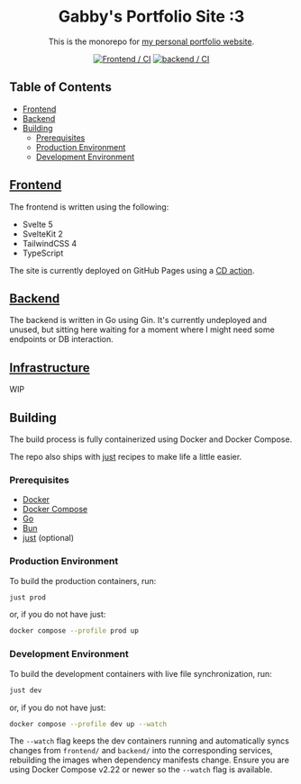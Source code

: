 <div align="center">
    <h1 align="center">Gabby's Portfolio Site :3</h1>
    <p>This is the monorepo for <a href="https://dotunwrap.dev">my personal portfolio website</a>.</p>
    <a href="https://github.com/dotunwrap/unwrap-web/actions/workflows/frontend-ci.yml"><img src="https://github.com/dotunwrap/unwrap-web/actions/workflows/frontend-ci.yml/badge.svg" alt="Frontend / CI"></a>
    <a href="https://github.com/dotunwrap/unwrap-web/actions/workflows/backend-ci.yml"><img src="https://github.com/dotunwrap/unwrap-web/actions/workflows/backend-ci.yml/badge.svg" alt="backend / CI"></a>
</div>

## Table of Contents

- [Frontend](#frontend)
- [Backend](#backend)
- [Building](#building)
    - [Prerequisites](#prerequisites)
    - [Production Environment](#production-environment)
    - [Development Environment](#development-environment)

## [Frontend](/frontend)

The frontend is written using the following:
- Svelte 5
- SvelteKit 2
- TailwindCSS 4
- TypeScript

The site is currently deployed on GitHub Pages using a [CD action](/.github/workflows/frontend-cd.yml).

## [Backend](/backend)

The backend is written in Go using Gin. It's currently undeployed and unused, but sitting here waiting for a moment where I might need some endpoints or DB interaction.

## [Infrastructure](/infrastructure)

WIP

## Building

The build process is fully containerized using Docker and Docker Compose.

The repo also ships with [just](https://github.com/casey/just) recipes to make life a little easier.

### Prerequisites

- [Docker](https://www.docker.com/)
- [Docker Compose](https://docs.docker.com/compose/)
- [Go](https://go.dev/)
- [Bun](https://bun.sh/)
- [just](https://github.com/casey/just) (optional)

### Production Environment

To build the production containers, run:

```sh
just prod
```

or, if you do not have just:

```sh
docker compose --profile prod up
```

### Development Environment

To build the development containers with live file synchronization, run:

```sh
just dev
```

or, if you do not have just:

```sh
docker compose --profile dev up --watch
```

The `--watch` flag keeps the dev containers running and automatically syncs changes from `frontend/` and `backend/` into the corresponding services, rebuilding the images when dependency manifests change. Ensure you are using Docker Compose v2.22 or newer so the `--watch` flag is available.
